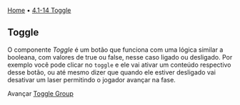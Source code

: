 [Home](../HomePT.md) • [4.1-14 Toggle](#)

## Toggle

O componente *Toggle* é um botão que funciona com uma lógica similar a booleana, com valores de true ou false, nesse caso ligado ou desligado. Por exemplo você pode clicar no `toggle` e ele vai ativar um conteúdo respectivo desse botão, ou até mesmo dizer que quando ele estiver desligado vai desativar um laser permitindo o jogador avançar na fase.


Avançar [Toggle Group](./1.15_togglegroup.md)
